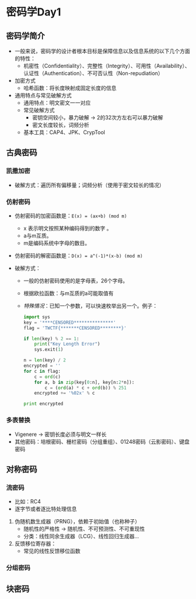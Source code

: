 # 密码学Day1

## 密码学简介

- 一般来说，密码学的设计者根本目标是保障信息以及信息系统的以下几个方面的特性：
  - 机密性（Confidentiality）、完整性（Integrity）、可用性（Availability）、认证性（Authentication）、不可否认性（Non-repudiation）
- 加密方式
  - 哈希函数：将长度映射成固定长度的信息
- 通用特点与常见破解方式
  - 通用特点：明文密文一一对应
  - 常见破解方式
    - 密钥空间较小，暴力破解 &rarr; 2的32次方左右可以暴力破解
    - 密文长度较长，词频分析
  - 基本工具：CAP4、JPK、CrypTool

## 古典密码

### 凯撒加密

- 破解方式：遍历所有偏移量；词频分析（使用于密文较长的情况）

### 仿射密码

- 仿射密码的加密函数是：`E(x) = (ax+b) (mod m)`

  - x 表示明文按照某种编码得到的数字 。
  - a与m互质。
  - m是编码系统中字母的数目。 

- 仿射密码的解密函数是：`D(x) = a^(-1)*(x-b) (mod m)`

- 破解方式：

  - 一般的仿射密码使用的是字母表，26个字母。

  - 根据欧拉函数：与m互质的a可能取值有

  - *特殊情况*：已知一个参数，可以快速枚举出另一个。例子：

    ```python
    import sys
    key = '****CENSORED***************'
    flag = 'TWCTF{*******CENSORED********}'
    
    if len(key) % 2 == 1:
        print("Key Length Error")
        sys.exit(1)
    
    n = len(key) / 2
    encrypted = ''
    for c in flag:
        c = ord(c)
        for a, b in zip(key[0:n], key[n:2*n]):
            c = (ord(a) * c + ord(b)) % 251
        encrypted += '%02x' % c
    
    print encrypted
    ```

### 多表替换

- Vigenere &rarr; 密钥长度必须与明文一样长
- 其他密码：培根密码、栅栏密码（分组重组）、01248密码（云影密码）、键盘密码

## 对称密码

### 流密码

- 比如：RC4
- 逐字节或者逐比特处理信息

1. 伪随机数生成器（PRNG），依赖于初始值（也称种子）
   - 随机性的严格性 &rarr; 随机性、不可预测性、不可重现性
   - 分类：线性同余生成器（LCG）、线性回归生成器...
2. 反馈移位寄存器：
   - 常见的线性反馈移位函数

### 分组密码

## 块密码



